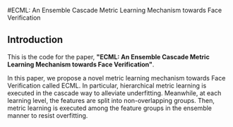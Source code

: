 #ECML: An Ensemble Cascade Metric Learning Mechanism towards Face Verification

## Introduction
This is the code for the paper, **"ECML: An Ensemble Cascade Metric Learning Mechanism towards Face Verification"**. 

In this paper, we propose a novel metric learning mechanism towards Face Verification called ECML. In particular, hierarchical metric learning is executed in the cascade way to alleviate underfitting. Meanwhile, at each learning level, the features are split into non-overlapping groups. Then, metric learning is executed among the feature groups in the ensemble manner to resist overfitting.

